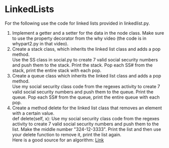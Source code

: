 # LinkedLists
For the following use the code for linked lists provided in linkedlist.py.

1. Implement a getter and a setter for the data in the node class. Make sure to use the property decorator from the why video (the code is in whypart2.py in that video).<br>
2. Create a stack class, which inherits the linked list class and adds a pop method. <br>
   Use the SS class in social.py to create 7 valid social security numbers and push them to the stack. Print the stack. Pop each SS# from the stack, print the entire stack with each pop.
3. Create a queue class which inherits the linked list class and adds a pop method. <br>
   Use my social security class code from the regexes activity to create 7 valid social security numbers and push them to the queue. Print the queue. Pop each SS# from the queue, print the entire queue with each pop.
4. Create a method delete for the linked list class that removes an element with a certain value. <br>
   def delete(self, x):
   Use my social security class code from the regexes activity to create 7 valid social security numbers and push them to the list. Make the middle number "324-12-3333". Print the list and then use your delete function to remove it, print the list again. <br>
   Here is a good source for an algorithm: [Link](http://www.algolist.net/Data_structures/Binary_search_tree/Removal)
